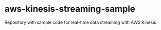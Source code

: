 # aws-kinesis-streaming-sample
Repository with sample code for real-time data streaming with AWS Kinesis
